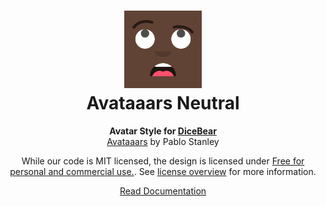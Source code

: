 <h1 align="center"><img src="./tests/svg/0.svg" width="124" /> <br />Avataaars Neutral</h1>
<p align="center">
  <strong>Avatar Style for <a href="https://dicebear.com/">DiceBear</a></strong><br />
    <a href="https://avataaars.com/">Avataaars</a>
    by Pablo Stanley
</p>

<p align="center">
  While our code is MIT licensed, the design is licensed under
    <a href="https://avataaars.com/">Free for personal and commercial use.</a>.
  See <a href="https://dicebear.com/licenses">license overview</a> for more information.
</p>

<p align="center">
  <a href="https://dicebear.com/styles/avataaars-neutral">
    Read Documentation
  </a>
</p>
